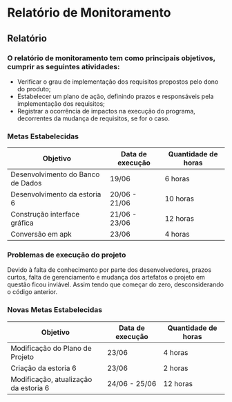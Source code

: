 # Relatório de Monitoramento

## Relatório    

### O relatório de monitoramento tem como principais objetivos, cumprir as seguintes atividades:

- Verificar o grau de implementação dos requisitos propostos pelo dono do produto;
- Estabelecer um plano de ação, definindo prazos e responsáveis pela implementação dos requisitos;
- Registrar a ocorrência de impactos na execução do programa, decorrentes da mudança de requisitos, se for o caso.

### Metas Estabelecidas

Objetivo                            |  Data de execução  |    Quantidade de horas 
------------------------------------|--------------------|------------------------
Desenvolvimento  do Banco de Dados  |        19/06       |       6 horas
Desenvolvimento da estoria 6        |  20/06 -  21/06    |      10 horas
Construção interface gráfica        |  21/06 -  23/06    |      12 horas
Conversão em apk                    |        23/06       |       4 horas


### Problemas de execução do projeto 

  Devido à falta de conhecimento por parte dos desenvolvedores, prazos curtos, falta de gerenciamento e 
  mudança dos artefatos o projeto em questão ficou inviável. Assim tendo que começar do zero,
  desconsiderando o código anterior.
  
### Novas Metas Estabelecidas
  
  Objetivo                            |  Data de execução  |    Quantidade de horas 
--------------------------------------|--------------------|------------------------
Modificação do Plano de Projeto       |        23/06       |       4 horas
Criação da estoria 6                  |        23/06       |       2 horas
Modificação, atualização da estoria 6 |  24/06 -  25/06    |      12 horas


  

